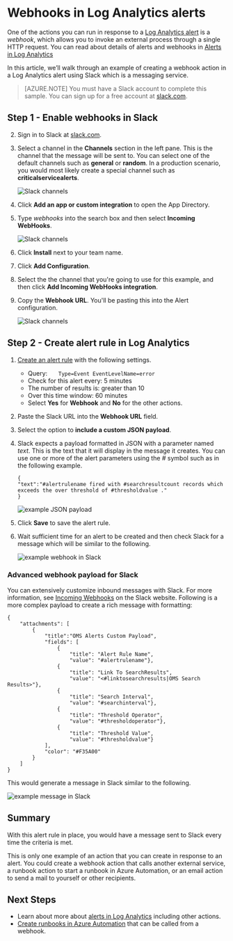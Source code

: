 <properties 
   pageTitle="Log Analytics alert webhook sample"
   description="One of the actions you can run in response to a Log Analytics alert is a *webhook*, which allows you to invoke an external process through a single HTTP request. This article walks through an example of creating a webhook action in a Log Analytics alert using Slack."
   services="log-analytics"
   documentationCenter=""
   authors="bwren"
   manager="jwhit"
   editor="tysonn" />
<tags 
   ms.service="log-analytics"
   ms.devlang="na"
   ms.topic="article"
   ms.tgt_pltfrm="na"
   ms.workload="infrastructure-services"
   ms.date="08/10/2016"
   ms.author="bwren" />

# Webhooks in Log Analytics alerts

One of the actions you can run in response to a [Log Analytics alert](log-analytics-alerts.md) is a *webhook*, which allows you to invoke an external process through a single HTTP request.  You can read about details of alerts and webhooks in [Alerts in Log Analytics](log-analytics-alerts.md)

In this article, we’ll walk through an example of creating a webhook action in a Log Analytics alert using Slack which is a messaging service.

>[AZURE.NOTE] You must have a Slack account to complete this sample.  You can sign up for a free account at [slack.com](http://slack.com).

## Step 1 - Enable webhooks in Slack
2.	Sign in to Slack at [slack.com](http://slack.com).
3.	Select a channel in the **Channels** section in the left pane.  This is the channel that the message will be sent to.  You can select one of the default channels such as **general** or **random**.  In a production scenario, you would most likely create a special channel such as **criticalservicealerts**. <br>

	![Slack channels](media/log-analytics-alerts-webhooks/oms-webhooks01.png)

3. Click **Add an app or custom integration** to open the App Directory.
3.	Type *webhooks* into the search box and then select **Incoming WebHooks**. <br>
	
	![Slack channels](media/log-analytics-alerts-webhooks/oms-webhooks02.png)

4.	Click **Install** next to your team name. 
5.	Click **Add Configuration**.
6.	Select the the channel that you're going to use for this example, and then click **Add Incoming WebHooks integration**.  
6. Copy the **Webhook URL**.  You'll be pasting this into the Alert configuration. <br>

	![Slack channels](media/log-analytics-alerts-webhooks/oms-webhooks05.png)

## Step 2 - Create alert rule in Log Analytics
1.	[Create an alert rule](log-analytics-alerts.md) with the following settings.
    - Query: ```	Type=Event EventLevelName=error ```
    - Check for this alert every: 5 minutes
    - The number of results is: greater than 10
    - Over this time window: 60 minutes
    - Select **Yes** for **Webhook** and **No** for the other actions.
7. Paste the Slack URL into the **Webhook URL** field. 
8. Select the option to **include a custom JSON payload**.
9. Slack expects a payload formatted in JSON with a parameter named *text*.  This is the text that it will display in the message it creates.  You can use one or more of the alert parameters using the *#* symbol such as in the following example.

    ```
    {
    "text":"#alertrulename fired with #searchresultcount records which exceeds the over threshold of #thresholdvalue ."
    }	
    ```

	![example JSON payload](media/log-analytics-alerts-webhooks/oms-webhooks07.png)	

9.	Click **Save** to save the alert rule.
    
10. Wait sufficient time for an alert to be created and then check Slack for a message which will be similar to the following. 
    
	![example webhook in Slack](media/log-analytics-alerts-webhooks/oms-webhooks08.png)	


### Advanced webhook payload for Slack

You can extensively customize inbound messages with Slack. For more information, see [Incoming Webhooks](https://api.slack.com/incoming-webhooks) on the Slack website. Following is a more complex payload to create a rich message with formatting:

	{
		"attachments": [
			{
				"title":"OMS Alerts Custom Payload",
				"fields": [
					{
						"title": "Alert Rule Name",
						"value": "#alertrulename"},
					{
						"title": "Link To SearchResults",
						"value": "<#linktosearchresults|OMS Search Results>"},
					{
						"title": "Search Interval",
						"value": "#searchinterval"},
					{
						"title": "Threshold Operator",
						"value": "#thresholdoperator"},	
					{
						"title": "Threshold Value",
						"value": "#thresholdvalue"}
				],
				"color": "#F35A00"
			}
		]
	}


This would generate a message in Slack similar to the following.

![example message in Slack](media/log-analytics-alerts-webhooks/oms-webhooks09.png)	

## Summary

With this alert rule in place, you would have a message sent to Slack every time the criteria is met.  

This is only one example of an action that you can create in response to an alert.  You could create a webhook action that calls another external service, a runbook action to start a runbook in Azure Automation, or an email action to send a mail to yourself or other recipients.   

## Next Steps

- Learn about more about [alerts in Log Analytics](log-analytics-alerts.md) including other actions.
- [Create runbooks in Azure Automation](../automation/automation-webhooks.md) that can be called from a webhook.